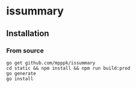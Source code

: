 # issummary

## Installation

### From source

```
go get github.com/mpppk/issummary
cd static && npm install && npm run build:prod
go generate
go install
```

